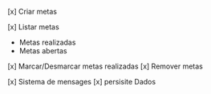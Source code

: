 
[x] Criar metas 

[x] Listar metas 
   - Metas realizadas 
   - Metas abertas 

[x] Marcar/Desmarcar metas realizadas 
[x] Remover metas 

[x] Sistema de mensages
[x] persisite Dados
